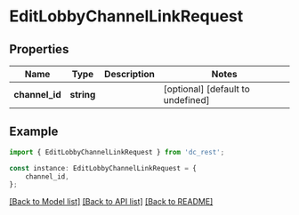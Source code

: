 # EditLobbyChannelLinkRequest


## Properties

Name | Type | Description | Notes
------------ | ------------- | ------------- | -------------
**channel_id** | **string** |  | [optional] [default to undefined]

## Example

```typescript
import { EditLobbyChannelLinkRequest } from 'dc_rest';

const instance: EditLobbyChannelLinkRequest = {
    channel_id,
};
```

[[Back to Model list]](../README.md#documentation-for-models) [[Back to API list]](../README.md#documentation-for-api-endpoints) [[Back to README]](../README.md)
